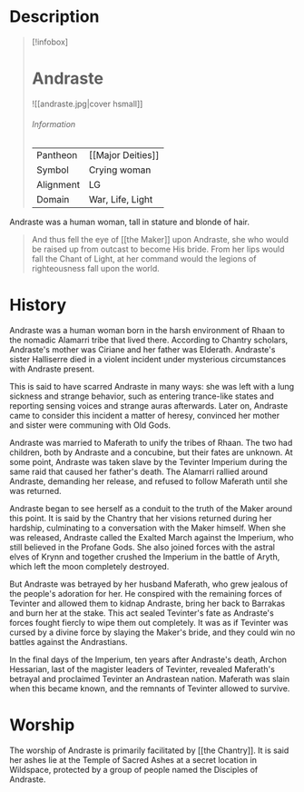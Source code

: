 # Description

> [!infobox]
> # Andraste
> ![[andraste.jpg|cover hsmall]]
> ###### Information
> | | |
> |---|---|
> | Pantheon | [[Major Deities]] |
> | Symbol | Crying woman |
> | Alignment | LG |
> | Domain | War, Life, Light |

Andraste was a human woman, tall in stature and blonde of hair.

> And thus fell the eye of [[the Maker]] upon Andraste, she who would be raised up from outcast to become His bride. From her lips would fall the Chant of Light, at her command would the legions of righteousness fall upon the world.

# History

Andraste was a human woman born in the harsh environment of Rhaan to the nomadic Alamarri tribe that lived there. According to Chantry scholars, Andraste's mother was Ciriane and her father was Elderath. Andraste's sister Halliserre died in a violent incident under mysterious circumstances with Andraste present.

This is said to have scarred Andraste in many ways: she was left with a lung sickness and strange behavior, such as entering trance-like states and reporting sensing voices and strange auras afterwards. Later on, Andraste came to consider this incident a matter of heresy, convinced her mother and sister were communing with Old Gods.

Andraste was married to Maferath to unify the tribes of Rhaan. The two had children, both by Andraste and a concubine, but their fates are unknown. At some point, Andraste was taken slave by the Tevinter Imperium during the same raid that caused her father's death. The Alamarri rallied around Andraste, demanding her release, and refused to follow Maferath until she was returned.

Andraste began to see herself as a conduit to the truth of the Maker around this point. It is said by the Chantry that her visions returned during her hardship, culminating to a conversation with the Maker himself. When she was released, Andraste called the Exalted March against the Imperium, who still believed in the Profane Gods. She also joined forces with the astral elves of Krynn and together crushed the Imperium in the battle of Aryth, which left the moon completely destroyed.

But Andraste was betrayed by her husband Maferath, who grew jealous of the people's adoration for her. He conspired with the remaining forces of Tevinter and allowed them to kidnap Andraste, bring her back to Barrakas and burn her at the stake. This act sealed Tevinter's fate as Andraste's forces fought fiercly to wipe them out completely. It was as if Tevinter was cursed by a divine force by slaying the Maker's bride, and they could win no battles against the Andrastians.

In the final days of the Imperium, ten years after Andraste's death, Archon Hessarian, last of the magister leaders of Tevinter, revealed Maferath's betrayal and proclaimed Tevinter an Andrastean nation. Maferath was slain when this became known, and the remnants of Tevinter allowed to survive. 

# Worship

The worship of Andraste is primarily facilitated by [[the Chantry]]. It is said her ashes lie at the Temple of Sacred Ashes at a secret location in Wildspace, protected by a group of people named the Disciples of Andraste. 